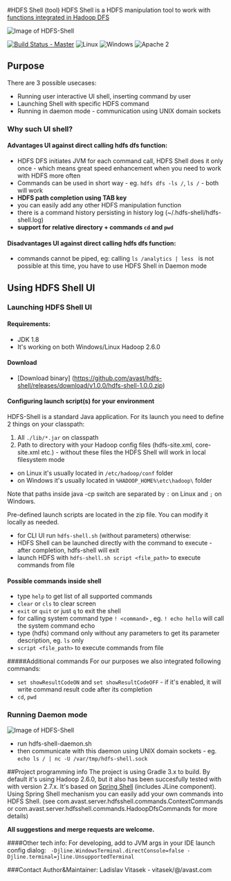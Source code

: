 
#HDFS Shell (tool)
HDFS Shell is a HDFS manipulation tool to work with [functions integrated in Hadoop DFS](https://hadoop.apache.org/docs/current/hadoop-project-dist/hadoop-common/FileSystemShell.html)

![Image of HDFS-Shell](https://github.com/avast/hdfs-shell/blob/master/web/screencast.gif)

[![Build Status - Master](https://travis-ci.org/avast/hdfs-shell.svg?branch=master)](https://travis-ci.org/avast/hdfs-shell) ![Linux](https://img.shields.io/badge/os-linux-green.svg?style=flat) ![Windows](https://img.shields.io/badge/os-windows-green.svg?style=flat) ![Apache 2](https://img.shields.io/badge/license-Apache2-blue.svg?style=flat)


## Purpose

There are 3 possible usecases:

- Running user interactive UI shell, inserting command by user
- Launching Shell with specific HDFS command
- Running in daemon mode - communication using UNIX domain sockets

###  Why such UI shell?

#### Advantages UI against direct calling hdfs dfs function:

- HDFS DFS initiates JVM for each command call, HDFS Shell does it only once - which means great speed enhancement when you need to work with HDFS more often
- Commands can be used in short way - eg. ```hdfs dfs -ls /```, ```ls /``` - both will work
- **HDFS path completion using TAB key**
- you can easily add any other HDFS manipulation function
- there is a command history persisting in history log (~/.hdfs-shell/hdfs-shell.log)
- **support for relative directory + commands ```cd``` and ```pwd```**

#### Disadvantages UI against direct calling hdfs dfs function:

- commands cannot be piped, eg: calling ```ls /analytics | less ``` is not possible at this time, you have to use HDFS Shell in Daemon mode

## Using HDFS Shell UI

### Launching HDFS Shell UI
#### Requirements:
- JDK 1.8
- It's working on both Windows/Linux Hadoop 2.6.0

#### Download
- [Download binary] (https://github.com/avast/hdfs-shell/releases/download/v1.0.0/hdfs-shell-1.0.0.zip)

#### Configuring launch script(s) for your environment
HDFS-Shell is a standard Java application. For its launch you need to define 2 things on your classpath:

1. All ```./lib/*.jar``` on classpath
2. Path to directory with your Hadoop config files (hdfs-site.xml, core-site.xml etc.) - without these files the HDFS Shell will work in local filesystem mode
 - on Linux it's usually located in ```/etc/hadoop/conf``` folder
 - on Windows it's usually located in ```%HADOOP_HOME%\etc\hadoop\``` folder

Note that paths inside java -cp switch are separated by ```:``` on Linux and ```;``` on Windows.

Pre-defined launch scripts are located in the zip file. You can modify it locally as needed.

- for CLI UI run ```hdfs-shell.sh``` (without parameters) otherwise:
- HDFS Shell can be launched directly with the command to execute - after completion, hdfs-shell will exit
- launch HDFS with ```hdfs-shell.sh script <file_path>``` to execute commands from file

#### Possible commands inside shell

- type ```help``` to get list of all supported commands
- ```clear``` or ```cls``` to clear screen
- ```exit``` or ```quit``` or just ```q``` to exit the shell
- for calling system command type ```! <command>``` , eg. ```! echo hello``` will call the system command echo
- type (hdfs) command only without any parameters to get its parameter description, eg. ```ls``` only
- ```script <file_path>``` to execute commands from file

#####Additional commands
For our purposes we also integrated following commands:
- ```set showResultCodeON```  and ```set showResultCodeOFF``` - if it's enabled, it will write command result code after its completion
- ```cd```, ```pwd```


### Running Daemon mode
![Image of HDFS-Shell](https://github.com/avast/hdfs-shell/blob/master/web/screenshot2.png)

- run hdfs-shell-daemon.sh
- then communicate with this daemon using UNIX domain sockets - eg. ```echo ls / | nc -U /var/tmp/hdfs-shell.sock```



##Project programming info
The project is using Gradle 3.x to build. By default it's using Hadoop 2.6.0, but it also has been succesfully tested with with version 2.7.x. 
It's based on [Spring Shell](https://github.com/spring-projects/spring-shell) (includes JLine component). Using Spring Shell mechanism you can easily add your own commands into HDFS Shell.
(see com.avast.server.hdfsshell.commands.ContextCommands or com.avast.server.hdfsshell.commands.HadoopDfsCommands for more details)

**All suggestions and merge requests are welcome.**

####Other tech info:
For developing, add to JVM args in your IDE launch config dialog: 
``` -Djline.WindowsTerminal.directConsole=false -Djline.terminal=jline.UnsupportedTerminal```

###Contact
Author&Maintainer: Ladislav Vitasek  - vitasek/@/avast.com

